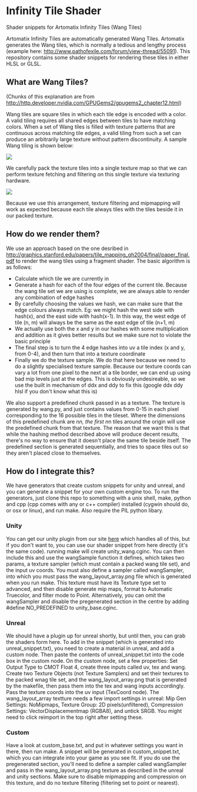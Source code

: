 # Infinity Tile Shader
Shader snippets for Artomatix Infinity Tiles (Wang Tiles)

Artomatix Infinity Tiles are automatically generated Wang Tiles.
Artomatix generates the Wang tiles, which is normally a tedious and lengthy process (example here: http://www.pathofexile.com/forum/view-thread/55091).
This repository contains some shader snippets for rendering these tiles in either HLSL or GLSL.

## What are Wang Tiles?
(Chunks of this explanation are from http://http.developer.nvidia.com/GPUGems2/gpugems2_chapter12.html)


Wang tiles are square tiles in which each tile edge is encoded with a color. 
A valid tiling requires all shared edges between tiles to have matching colors. 
When a set of Wang tiles is filled with texture patterns that are continuous across matching tile edges, 
a valid tiling from such a set can produce an arbitrarily large texture without pattern discontinuity. 
A sample Wang tiling is shown below:

![](http://http.developer.nvidia.com/GPUGems2/elementLinks/12_tilebased_02a.jpg)

We carefully pack the texture tiles into a single texture map so that we can perform texture fetching 
and filtering on this single texture via texturing hardware.

![](http://http.developer.nvidia.com/GPUGems2/elementLinks/12_tilebased_03.jpg)

Because we use this arrangement, texture filtering and mipmapping will work as expected because each 
tile always tiles with the tiles beside it in our packed texture.

## How do we render them?
We use an approach based on the one desribed in http://graphics.stanford.edu/papers/tile_mapping_gh2004/final/paper_final.pdf
to render the wang tiles using a fragment shader.
The basic algorithm is as follows:
- Calculate which tile we are currently in
- Generate a hash for each of the four edges of the current tile. Because the wang tile set we are using is complete,
we are always able to render any combination of edge hashes
- By carefully choosing the values we hash, we can make sure that the edge colours always match. Eg: we might hash the west side
with hash(x), and the east side with hash(x-1). In this way, the west edge of tile (n, m) will always be the same as the east edge 
of tile (n+1, m)
- We actually use both the x and y in our hashes with some multiplication and addition as it gives better results but we make sure 
not to violate the basic principle
- The final step is to turn the 4 edge hashes into uv a tile index (x and y, from 0-4), and then turn that into a texture coordinate
- Finally we do the texture sample. We do that here because we need to do a slightly specialised texture sample. Because our texture
coords can vary a lot from one pixel to the next at a tile border, we can end up using bad mip levels just at the edges. This is
obviously undesireable, so we use the built in mechanism of ddx and ddy to fix this (google ddx ddy hlsl if you don't know what
this is)

We also support a predefined chunk passed in as a texture. The texture is generated by wang.py, and just
contains values from 0-15 in each pixel corresponding to the 16 possible tiles in the tileset. Where the dimensions of 
this predefined chunk are n*n, the first n*n tiles around the origin will use the predefined chunk from that texture.
The reason that we want this is that while the hashing method described above will produce decent results, there's no way to
ensure that it doesn't place the same tile beside itself. The predefined section is generated sequentially, and tries to
space tiles out so they aren't placed close to themselves.

## How do I integrate this?
We have generators that create custom snippets for unity and unreal, and you can generate a snippet for your own custom engine too.
To run the generators, just clone this repo to something with a unix shell, make, python and cpp (cpp comes with any or c++ compiler)
installed (cygwin should do, or osx or linux), and run make. Also require the PIL python libary.

### Unity
You can get our unity plugin from our site [here](https://artomatix.com/?c=github) which handles all of this, but if you don't want to, you can use our shader snippet from here
directly (it's the same code).
running make will create unity_wang.cginc. You can then include this and use the wangSample function it defines, which takes two params,
a texture sampler (which must contain a packed wang tile set), and the input uv coords. You must also define a sampler called wangSampler,
into which you must pass the wang_layout_array.png file which is generated when you run make. This texture must have its Texture type set to
advanced, and then disable generate mip maps, format to Automatic Truecolor, and filter mode to Point.
Alternatively, you can omit the wangSampler and disable the pregenerated section in the centre by adding #define NO_PREDEFINED to
unity_base.cginc.

### Unreal
We should have a plugin up for unreal shortly, but until then, you can grab the shaders form here.
To add in the snippet (which is generated into unreal_snippet.txt), you need to create a material in unreal, and add a custom node.
Then paste the contents of unreal_snippet.txt into the code box in the custom node. On the custom node, set a few properties: Set 
Output Type to CMOT Float 4, create three inputs called uv, tex and wang.
Create two Texture Objects (not Texture Samplers) and set their textures to the packed wnag tile set, and the wang_layout_array.png
that is generated by the makefile, then pass them into the tex and wang inputs accordingly.
Pass the texture coords into the uv input (TexCoord node).
The wang_layout_array textture needs a few import settings in unreal: Mip Gen Settings: NoMipmaps, Texture Group: 2D pixels(unfiltered), 
Compression Settings: VectorDisplacementmap (RGBA8), and untick SRGB. You might need to click reimport in the top right after setting these.

### Custom
Have a look at custom_base.txt, and put in whatever settings you want in there, then run make.
A snippet will be generated in custom_snippet.txt, which you can integrate into your game as you see fit.
If you do use the pregenerated section, you'll need to define a sampler called wangSampler and pass in the wang_layout_array.png texture 
as described in the unreal and unity sections.
Make sure to disable mipmapping and compression on this texture, and do no texture filtering (filtering set to point or nearest).
